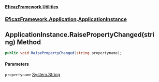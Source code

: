 #### [EficazFramework.Utilities](EficazFrameworkUtilities.md 'EficazFramework Utilities')
### [EficazFramework.Application](EficazFrameworkUtilities.md#EficazFramework.Application 'EficazFramework.Application').[ApplicationInstance](EficazFramework.Application/ApplicationInstance.md 'EficazFramework.Application.ApplicationInstance')

## ApplicationInstance.RaisePropertyChanged(string) Method

```csharp
public void RaisePropertyChanged(string propertyname);
```
#### Parameters

<a name='EficazFramework.Application.ApplicationInstance.RaisePropertyChanged(string).propertyname'></a>

`propertyname` [System.String](https://docs.microsoft.com/en-us/dotnet/api/System.String 'System.String')